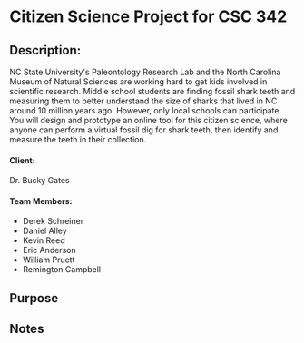 # Citizen Science Project for CSC 342

## Description:

NC State University's Paleontology Research Lab and the North Carolina Museum of Natural Sciences are working hard to get kids involved in scientific research. Middle school students are finding fossil shark teeth and measuring them to better understand the size of sharks that lived in NC around 10 million years ago. However, only local schools can participate. You will design and prototype an online tool for this citizen science, where anyone can perform a virtual fossil dig for shark teeth, then identify and measure the teeth in their collection.

#### Client:

Dr. Bucky Gates

#### Team Members:

* Derek Schreiner
* Daniel Alley
* Kevin Reed
* Eric Anderson
* William Pruett
* Remington Campbell

## Purpose



## Notes